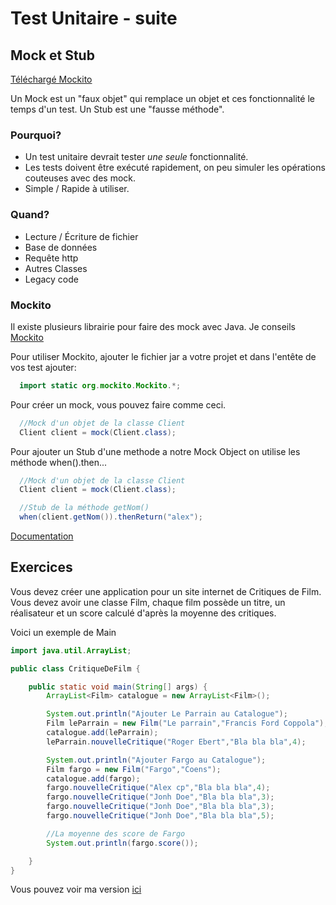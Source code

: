 # Test Unitaire - suite

## Mock et Stub

[Téléchargé Mockito](http://code.google.com/p/mockito/downloads/detail?name=mockito-all-1.9.5.jar&can=2&q=)

Un Mock est un "faux objet" qui remplace un objet et ces fonctionnalité le temps d'un test.
Un Stub est une "fausse méthode".

### Pourquoi?

* Un test unitaire devrait tester _une seule_ fonctionnalité.
* Les tests doivent être exécuté rapidement, on peu simuler les opérations couteuses avec des mock.
* Simple / Rapide  à utiliser.

### Quand?

* Lecture / Écriture de fichier
* Base de données
* Requête http
* Autres Classes
* Legacy code

### Mockito
Il existe plusieurs librairie pour faire des mock avec Java.
Je conseils [Mockito](http://code.google.com/p/mockito/)

Pour utiliser Mockito, ajouter le fichier jar a votre projet et dans l'entête de vos test ajouter:
```java
  import static org.mockito.Mockito.*;
```

Pour créer un mock, vous pouvez faire comme ceci.
```java
  //Mock d'un objet de la classe Client
  Client client = mock(Client.class);
```

Pour ajouter un Stub d'une methode a notre Mock Object on utilise les méthode when().then...
```java
  //Mock d'un objet de la classe Client
  Client client = mock(Client.class);

  //Stub de la méthode getNom()
  when(client.getNom()).thenReturn("alex");
```

[Documentation](http://docs.mockito.googlecode.com/hg/latest/org/mockito/Mockito.html)

## Exercices

Vous devez créer une application pour un site internet de Critiques de Film.
Vous devez avoir une classe Film, chaque film possède un titre, un réalisateur et un score calculé d'après la moyenne des critiques.

Voici un exemple de Main
```java
import java.util.ArrayList;

public class CritiqueDeFilm {

    public static void main(String[] args) {
        ArrayList<Film> catalogue = new ArrayList<Film>();

        System.out.println("Ajouter Le Parrain au Catalogue");
        Film leParrain = new Film("Le parrain","Francis Ford Coppola");
        catalogue.add(leParrain);
        leParrain.nouvelleCritique("Roger Ebert","Bla bla bla",4);

        System.out.println("Ajouter Fargo au Catalogue");
        Film fargo = new Film("Fargo","Coens");
        catalogue.add(fargo);
        fargo.nouvelleCritique("Alex cp","Bla bla bla",4);
        fargo.nouvelleCritique("Jonh Doe","Bla bla bla",3);
        fargo.nouvelleCritique("Jonh Doe","Bla bla bla",3);
        fargo.nouvelleCritique("Jonh Doe","Bla bla bla",5);

        //La moyenne des score de Fargo
        System.out.println(fargo.score());

    }
}
```

Vous pouvez voir ma version [ici](https://github.com/alexcp/inf2015---tdd-example)
